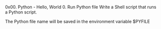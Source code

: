 0x00. Python - Hello, World
0. Run Python file
Write a Shell script that runs a Python script.

The Python file name will be saved in the environment variable $PYFILE

